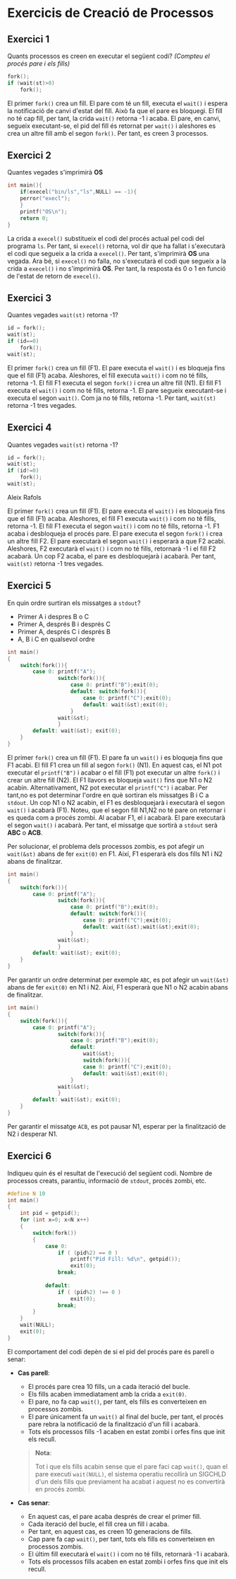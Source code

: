 # Exercicis de Creació de Processos

## Exercici 1

Quants processos es creen en executar el següent codi? *(Compteu el procés pare i els fills)*

```c
fork();
if (wait(st)>0)
    fork();
```

El primer `fork()` crea un fill. El pare com té un fill, executa el `wait()` i espera la notificació de canvi d'estat del fill. Això fa que el pare es bloquegi. El fill no té cap fill, per tant, la crida `wait()` retorna -1 i acaba. El pare, en canvi, segueix executant-se, el pid del fill és retornat per `wait()` i aleshores es crea un altre fill amb el segon `fork()`. Per tant, es creen 3 processos.

## Exercici 2

Quantes vegades s'imprimirà **OS**

```c
int main(){
    if(execel("bin/ls","ls",NULL) == -1){
    perror("execl");
    }
    printf("OS\n");
    return 0;
}
```

La crida a `execel()` substitueix el codi del procés actual pel codi del programa `ls`. Per tant, si `execel()` retorna, vol dir que ha fallat i s'executarà el codi que segueix a la crida a `execel()`. Per tant, s'imprimirà **OS** una vegada. Ara bé, si `execel()` no falla, no s'executarà el codi que segueix a la crida a `execel()` i no s'imprimirà **OS**. Per tant, la resposta és 0 o 1 en funció de l'estat de retorn de `execel()`.

## Exercici 3

Quantes vegades `wait(st)` retorna -1?

```c
id = fork();
wait(st);
if (id==0)
    fork();
wait(st);
```

El primer `fork()` crea un fill (F1). El pare executa el `wait()` i es bloqueja fins que el fill (F1) acaba. Aleshores, el fill executa `wait()` i com no té fills, retorna -1. El fill F1 executa el segon `fork()` i crea un altre fill (N1). El fill F1 executa el `wait()` i com no té fills, retorna -1. El pare segueix executant-se i executa el segon `wait()`. Com ja no té fills, retorna -1. Per tant, `wait(st)` retorna -1 tres vegades.

## Exercici 4

Quantes vegades `wait(st)` retorna -1?

```c
id = fork();
wait(st);
if (id!=0)
    fork();
wait(st);
```

Aleix Rafols

El primer `fork()` crea un fill (F1). El pare executa el `wait()` i es bloqueja fins que el fill (F1) acaba. Aleshores, el fill F1 executa `wait()` i com no té fills, retorna -1.  El fill F1 executa el segon `wait()` i com no té fills, retorna -1. F1 acaba i desbloqueja el procés pare. El pare executa el segon `fork()` i crea un altre fill F2. El pare executarà el segon `wait()` i esperarà a que F2 acabi. Aleshores, F2 executarà el `wait()` i com no té fills, retornarà -1 i el fill F2 acabarà. Un cop F2 acaba, el pare es desbloquejarà i acabarà. Per tant, `wait(st)` retorna -1 tres vegades.

## Exercici 5

En quin ordre surtiran els missatges a `stdout`?

- Primer A i despres B o C
- Primer A, després B i després C
- Primer A, després C i després B
- A, B i C en qualsevol ordre

```c
int main()
{
    switch(fork()){
        case 0: printf("A");
                switch(fork()){
                    case 0: printf("B");exit(0);
                    default: switch(fork()){
                        case 0: printf("C");exit(0);
                        default: wait(&st);exit(0);
                    }            
                wait(&st);
                }
        default: wait(&st); exit(0);
    }
}
```

El primer `fork()` crea un fill (F1). El pare fa un `wait()` i es bloqueja fins que F1 acabi. El fill F1 crea un fill al segon `fork()` (N1). En aquest cas, el N1 pot executar el `printf("B")` i acabar o el fill (F1) pot executar un altre `fork()` i crear un altre fill (N2). El F1 llavors es bloqueja `wait()` fins que N1 o N2 acabin. Alternativament, N2 pot executar el `printf("C")` i acabar. Per tant,no es pot determinar l'ordre en què sortiran els missatges B i C a `stdout`. Un cop N1 o N2 acabin, el F1 es desbloquejarà i executarà el segon `wait()` i acabarà (F1). Noteu, que el segon fill N1,N2 no té pare on retornar i es queda com a procés zombi. Al acabar F1, el i acabarà. El pare executarà el segon `wait()` i acabarà. Per tant, el missatge que sortirà a `stdout` serà **ABC** o **ACB**.

Per solucionar, el problema dels processos zombis, es pot afegir un `wait(&st)` abans de fer `exit(0)` en F1. Així, F1 esperarà els dos fills N1 i N2 abans de finalitzar.

```c
int main()
{
    switch(fork()){
        case 0: printf("A");
                switch(fork()){
                    case 0: printf("B");exit(0);
                    default: switch(fork()){
                        case 0: printf("C");exit(0);
                        default: wait(&st);wait(&st);exit(0);
                    }            
                wait(&st);
                }
        default: wait(&st); exit(0);
    }
}
```

Per garantir un ordre determinat per exemple `ABC`, es pot afegir un `wait(&st)` abans de fer `exit(0)` en N1 i N2. Així, F1 esperarà que N1 o N2 acabin abans de finalitzar.

```c
int main()
{
    switch(fork()){
        case 0: printf("A");
                switch(fork()){
                    case 0: printf("B");exit(0);
                    default:
                        wait(&st); 
                        switch(fork()){
                        case 0: printf("C");exit(0);
                        default: wait(&st);exit(0);
                    }            
                wait(&st);
                }
        default: wait(&st); exit(0);
    }
}
```

Per garantir el missatge `ACB`, es pot pausar N1, esperar per la finalització de N2 i desperar N1.

## Exercici 6

Indiqueu quin és el resultat de l'execució del següent codi. Nombre de processos creats, parantiu, informació de `stdout`, procés zombi, etc.

```c
#define N 10
int main()
{
    int pid = getpid();
    for (int x=0; x<N x++)
    {
        switch(fork())
        {
            case 0:
                if ( (pid%2) == 0 )
                    printf("Pid Fill: %d\n", getpid());
                    exit(0);
                break;
        
            default:
                if ( (pid%2) !== 0 )
                    exit(0);
                break;
        }
    }
    wait(NULL);
    exit(0);
}
```

El comportament del codi depèn de si el pid del procés pare és parell o senar:

- **Cas parell**:
  
  - El procés pare crea 10 fills, un a cada iteració del bucle.
  - Els fills acaben immediatament amb la crida a `exit(0)`.
  - El pare, no fa cap `wait()`, per tant, els fills es converteixen en processos zombis.
  - El pare únicament fa un `wait()` al final del bucle, per tant, el procés pare rebra la notificació de la finalització d'un fill i acabarà.
  - Tots els processos fills -1 acaben en estat zombi i orfes fins que init els recull.

  > **Nota**:
  >
  > Tot i que els fills acabin sense que el pare faci cap `wait()`, quan el pare executi `wait(NULL)`, el sistema operatiu recollirà un SIGCHLD d'un dels fills que previament ha acabat i aquest no es convertirà en procés zombi.

- **Cas senar**:

  - En aquest cas, el pare acaba després de crear el primer fill.
  - Cada iteració del bucle, el fill crea un fill i acaba.
  - Per tant, en aquest cas, es creen 10 generacions de fills.
  - Cap pare fa cap `wait()`, per tant, tots els fills es converteixen en processos zombis.
  - El últim fill executarà el `wait()` i com no té fills, retornarà -1 i acabarà.
  - Tots els processos fills acaben en estat zombi i orfes fins que init els recull.
